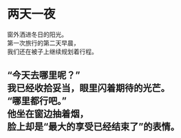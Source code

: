 # 两天一夜

窗外洒进冬日的阳光。\
第一次旅行的第二天早晨，\
我们还在被子上继续规划着行程。

“今天去哪里呢？”\
我已经收拾妥当，眼里闪着期待的光芒。\
“哪里都行吧。”\
他坐在窗边抽着烟，\
脸上却是“最大的享受已经结束了”的表情。
<br>
<br>
<br>
<br>
<br>
<br>
<br>
<br>
<br>
<br>
<br>
<br>
<br>
<br>
<br>
<br>
<br>
<br>
<br>
<br>
---
